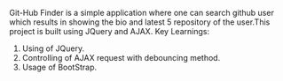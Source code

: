 Git-Hub Finder is a simple application where one can search github user which results in showing the bio and latest 5 repository of the user.This project is built using JQuery and AJAX.
Key Learnings:
1) Using of JQuery.
2) Controlling of AJAX request with debouncing method.
3) Usage of BootStrap.
